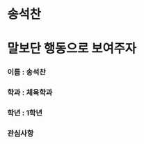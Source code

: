 송석찬  
======  
말보단 행동으로 보여주자  
=======================  
### 이름 : 송석찬
### 학과 : 체육학과  
### 학년 : 1학년
### 관심사항  

